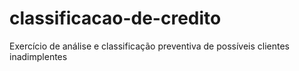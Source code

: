 # classificacao-de-credito
Exercício de análise e classificação preventiva de possíveis clientes inadimplentes
